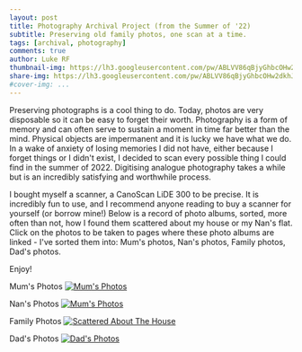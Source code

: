 ```yaml
---
layout: post
title: Photography Archival Project (from the Summer of '22)
subtitle: Preserving old family photos, one scan at a time.
tags: [archival, photography]
comments: true
author: Luke RF
thumbnail-img: https://lh3.googleusercontent.com/pw/ABLVV86qBjyGhbcOHw2dkhJjn0ghdDxrLLSiT-Jf8A0nTL9TCQ3rQaZ_xPRRgWxvd_y2-fgk85Umv_ZLo5qwZGQ1DvClnkmOO7OI5NvSX63cd523aUn26QLR_ImYeK3DrV8qnvB8ogxRsky_Ijl9PGeNx7Mz7iSQ1j6pQXYonAiO_vZuasJUvM8ya9GxQ7QchJVsDlPiCbVrtBU79hBLYs_wr1ZgMS4H2VVeu3KHRmuoqEHgxxBhLCEwx4B1hgaHsbLQKZIOGXRbeVuDmlZsTAN9fJck6x8zcrwDXIyYTAlBVc5x8r2ipP-xjcE6wN74ly2IkiOL_PapZ_bIFDX293dmLUa8BrBcT2EbdLh0xHPjcGgeeo4wpBkYq1glPgFrGwoUTdiatVVVbcqXCvl3WkA1t3kNHH8sF-tcGDqh1DQlFCOlGbPVL-eztxiQhf8O89h1Ni5tozdq8urP_w4Ah9HB7GWZGKlOXalaVopVmQDciSKDLdEBkCc3z5O8cPmiZHHU6uSQ_wutfvZZjkFXBxH8J3EhZ3kaFgnGxrTJnibeB1XIKi-jKPst6e24VPXXu2MfgfNDTOt0HDZCoIFnvMen09STrBIgaYbxchD-mRSrEnFt2EMeI5TqQIqLvqeGrKO9Db5FP7BTE7d_cJUWZr0xhymRKsE7W0Ez4z5yHxxwX0PM8Hyxy6zgr7TamjIE1cYLQaYb09YC58dtLF9VZ2W8Ho7ISPQXS3u4Nx4xOjYjm8-FgyRkqGjHoAZgjNS5_OwJojRzZSZTqwjM6vJ5-ScuLxLT45hir3HVc5x8vZhWA7Ib5kn1gLJrDQ6uIYscw92qL3iVIrXTCl8FIOPEybf3uYd8BFI8pwqdn_rJAJHPVdwyYFPKYc-PbxPIy7RlolTm07d0kH6CqGDW0-TakE4RkUHLD5NfFenvH1ynoSGuS6f3s54EjQH57YSYg1ZmNCxy4q4pKRVB1L1TCA=w995-h995-s-no?authuser=1
share-img: https://lh3.googleusercontent.com/pw/ABLVV86qBjyGhbcOHw2dkhJjn0ghdDxrLLSiT-Jf8A0nTL9TCQ3rQaZ_xPRRgWxvd_y2-fgk85Umv_ZLo5qwZGQ1DvClnkmOO7OI5NvSX63cd523aUn26QLR_ImYeK3DrV8qnvB8ogxRsky_Ijl9PGeNx7Mz7iSQ1j6pQXYonAiO_vZuasJUvM8ya9GxQ7QchJVsDlPiCbVrtBU79hBLYs_wr1ZgMS4H2VVeu3KHRmuoqEHgxxBhLCEwx4B1hgaHsbLQKZIOGXRbeVuDmlZsTAN9fJck6x8zcrwDXIyYTAlBVc5x8r2ipP-xjcE6wN74ly2IkiOL_PapZ_bIFDX293dmLUa8BrBcT2EbdLh0xHPjcGgeeo4wpBkYq1glPgFrGwoUTdiatVVVbcqXCvl3WkA1t3kNHH8sF-tcGDqh1DQlFCOlGbPVL-eztxiQhf8O89h1Ni5tozdq8urP_w4Ah9HB7GWZGKlOXalaVopVmQDciSKDLdEBkCc3z5O8cPmiZHHU6uSQ_wutfvZZjkFXBxH8J3EhZ3kaFgnGxrTJnibeB1XIKi-jKPst6e24VPXXu2MfgfNDTOt0HDZCoIFnvMen09STrBIgaYbxchD-mRSrEnFt2EMeI5TqQIqLvqeGrKO9Db5FP7BTE7d_cJUWZr0xhymRKsE7W0Ez4z5yHxxwX0PM8Hyxy6zgr7TamjIE1cYLQaYb09YC58dtLF9VZ2W8Ho7ISPQXS3u4Nx4xOjYjm8-FgyRkqGjHoAZgjNS5_OwJojRzZSZTqwjM6vJ5-ScuLxLT45hir3HVc5x8vZhWA7Ib5kn1gLJrDQ6uIYscw92qL3iVIrXTCl8FIOPEybf3uYd8BFI8pwqdn_rJAJHPVdwyYFPKYc-PbxPIy7RlolTm07d0kH6CqGDW0-TakE4RkUHLD5NfFenvH1ynoSGuS6f3s54EjQH57YSYg1ZmNCxy4q4pKRVB1L1TCA=w995-h995-s-no?authuser=1
#cover-img: ...
---
```


Preserving photographs is a cool thing to do. Today, photos are very disposable so it can be easy to forget their worth. Photography is a form of memory and can often serve to sustain a moment in time far better than the mind. Physical objects are impermanent and it is lucky we have what we do. In a wake of anxiety of losing memories I did not have, either because I forget things or I didn't exist, I decided to scan every possible thing I could find in the summer of 2022. Digitising analogue photography takes a while but is an incredibly satisfying and worthwhile process.

I bought myself a scanner, a CanoScan LiDE 300 to be precise. It is incredibly fun to use, and I recommend anyone reading to buy a scanner for yourself (or borrow mine!) Below is a record of photo albums, sorted, more often than not, how I found them scattered about my house or my Nan's flat. Click on the photos to be taken to pages where these photo albums are linked - I've sorted them into: Mum's photos, Nan's photos, Family photos, Dad's photos.

Enjoy!

Mum's Photos
<a href="https://ekulrf.github.io/lukes-letters/photo-mum/">
  <img alt="Mum's Photos" src="https://lh3.googleusercontent.com/pw/ADCreHdmFjQIxu1AdI8vVeBnlWHq0Y8iPUksPQjpF7K0QgHXoJ-OMYsjYXChN4o_5FXwRwnHoJ_JTcvodpZmthezgDxhAXYbk1ON0i7NJd7M3CtB9rDQWtr4CPaRWJo-uc4y22gOEn2B4e3D6_5F4rZJ4r76=w1413-h955-s-no?authuser=1">
</a>

Nan's Photos
<a href="https://ekulrf.github.io/lukes-letters/photo-nan/">
  <img alt="Mum's Photos" src="https://lh3.googleusercontent.com/pw/ADCreHdGBpgwIIukrmqhCL0BipfO6RNbDSuEnrtSx5mYrgxXv8xrcQoF2pdXpp0sPAmvys9E0Uw6yNAEp8BTc-hQBYF4t9itL9VK_KtnVr-1VDK9Da4GErPPvYVErdQTH3Sq5znsrA63JZuBbqtV0X9Qi5lC=w1245-h955-s-no?authuser=1">
</a>

Family Photos
<a href="https://ekulrf.github.io/lukes-letters/photo-familyDrawers/">
  <img alt="Scattered About The House" src="https://lh3.googleusercontent.com/pw/ADCreHdGBpgwIIukrmqhCL0BipfO6RNbDSuEnrtSx5mYrgxXv8xrcQoF2pdXpp0sPAmvys9E0Uw6yNAEp8BTc-hQBYF4t9itL9VK_KtnVr-1VDK9Da4GErPPvYVErdQTH3Sq5znsrA63JZuBbqtV0X9Qi5lC=w1245-h955-s-no?authuser=1">
</a>

Dad's Photos
<a href="https://ekulrf.github.io/lukes-letters/photo-dad/">
  <img alt="Dad's Photos" src="https://lh3.googleusercontent.com/pw/ABLVV86mon_aWsNXoRp7exK9Japyih8mFeZQ22GDbpQVngp64-OO9WpU8MDX10Iwbo-o0bm9Vyhb-vY8D6JXKw4ay-0kSvfq8n4KjMrV5ANUtczib0eQZcIN-Xy4IEVmefwQEPjAJRMogPfmURmjc0C7_Fag=w964-h607-s-no?authuser=1">
</a>
